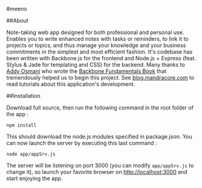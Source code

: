 #meeno

##About

Note-taking web app designed for both professional and personal use. Enables you to write enhanced notes with tasks or reminders, to link it to projects or topics, and thus manage your knowledge and your business commitments in the simplest and most efficient fashion.
It's codebase has been written with Backbone.js for the frontend and Node.js + Express (feat. Stylus & Jade for templating and CSS) for the backend.
Many thanks to [Addy Osmani](https://github.com/addyosmani) who wrote the [Backbone Fundamentals Book](https://github.com/addyosmani/backbone-fundamentals) that tremendously helped us to begin this project.
See [blog.mandracore.com](http://blog.mandracore.com) to read tutorials about this application's development.

##Installation

Download full source, then run the following command in the root folder of the app :
````
npm install
````
This should download the node.js modules specified in package.json.
You can now launch the server by executing this last command :
````
node app/appSrv.js
````
The server will be listening on port 3000 (you can modify `app/appSrv.js` to change it), so launch your favorite browser on [http://localhost:3000](http://localhost:3000) and start enjoying the app.